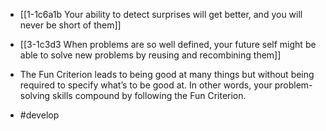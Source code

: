 - [[1-1c6a1b Your ability to detect surprises will get better, and you will never be short of them]]
- [[3-1c3d3 When problems are so well defined, your future self might be able to solve new problems by reusing and recombining them]]

- The Fun Criterion leads to being good at many things but without being required to specify what’s to be good at. In other words, your problem-solving skills compound by following the Fun Criterion.
- #develop
